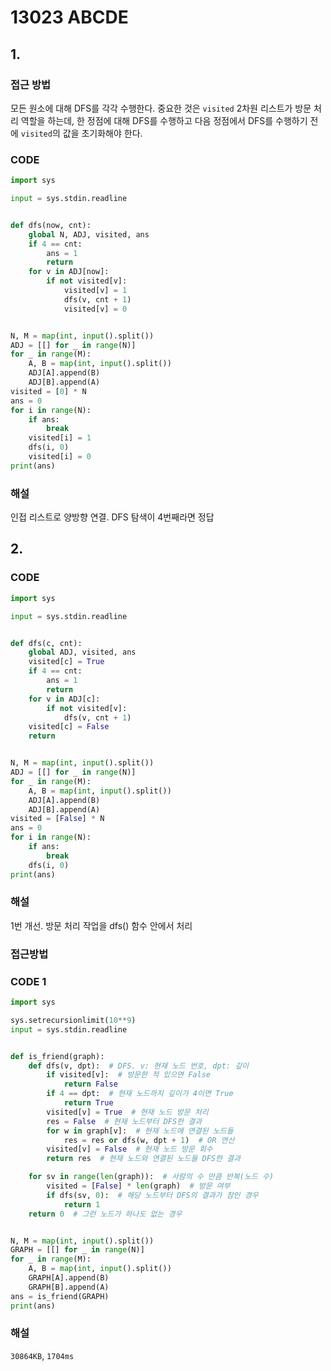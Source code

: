 # 13023 ABCDE



## 1.

### 접근 방법

모든 원소에 대해 DFS를 각각 수행한다. 중요한 것은 `visited` 2차원 리스트가 방문 처리 역할을 하는데, 한 정점에 대해 DFS를 수행하고 다음 정점에서 DFS를 수행하기 전에 `visited`의 값을 초기화해야 한다.

### CODE

```python
import sys

input = sys.stdin.readline


def dfs(now, cnt):
    global N, ADJ, visited, ans
    if 4 == cnt:
        ans = 1
        return
    for v in ADJ[now]:
        if not visited[v]:
            visited[v] = 1
            dfs(v, cnt + 1)
            visited[v] = 0


N, M = map(int, input().split())
ADJ = [[] for _ in range(N)]
for _ in range(M):
    A, B = map(int, input().split())
    ADJ[A].append(B)
    ADJ[B].append(A)
visited = [0] * N
ans = 0
for i in range(N):
    if ans:
        break
    visited[i] = 1
    dfs(i, 0)
    visited[i] = 0
print(ans)
```

### 해설

인접 리스트로 양방향 연결. DFS 탐색이 4번째라면 정답



## 2.

### CODE

```python
import sys

input = sys.stdin.readline


def dfs(c, cnt):
    global ADJ, visited, ans
    visited[c] = True
    if 4 == cnt:
        ans = 1
        return
    for v in ADJ[c]:
        if not visited[v]:
            dfs(v, cnt + 1)
    visited[c] = False
    return


N, M = map(int, input().split())
ADJ = [[] for _ in range(N)]
for _ in range(M):
    A, B = map(int, input().split())
    ADJ[A].append(B)
    ADJ[B].append(A)
visited = [False] * N
ans = 0
for i in range(N):
    if ans:
        break
    dfs(i, 0)
print(ans)
```

### 해설

1번 개선. 방문 처리 작업을 dfs() 함수 안에서 처리



### 접근방법



### CODE 1

```python
import sys

sys.setrecursionlimit(10**9)
input = sys.stdin.readline


def is_friend(graph):
    def dfs(v, dpt):  # DFS. v: 현재 노드 번호, dpt: 깊이
        if visited[v]:  # 방문한 적 있으면 False
            return False
        if 4 == dpt:  # 현재 노드까지 깊이가 4이면 True
            return True
        visited[v] = True  # 현재 노드 방문 처리
        res = False  # 현재 노드부터 DFS한 결과
        for w in graph[v]:  # 현재 노드에 연결된 노드들
            res = res or dfs(w, dpt + 1)  # OR 연산
        visited[v] = False  # 현재 노드 방문 회수
        return res  # 현재 노드와 연결된 노드들 DFS한 결과

    for sv in range(len(graph)):  # 사람의 수 만큼 반복(노드 수)
        visited = [False] * len(graph)  # 방문 여부
        if dfs(sv, 0):  # 해당 노드부터 DFS의 결과가 참인 경우
            return 1
    return 0  # 그런 노드가 하나도 없는 경우


N, M = map(int, input().split())
GRAPH = [[] for _ in range(N)]
for _ in range(M):
    A, B = map(int, input().split())
    GRAPH[A].append(B)
    GRAPH[B].append(A)
ans = is_friend(GRAPH)
print(ans)
```

### 해설

`30864KB`, `1704ms`

